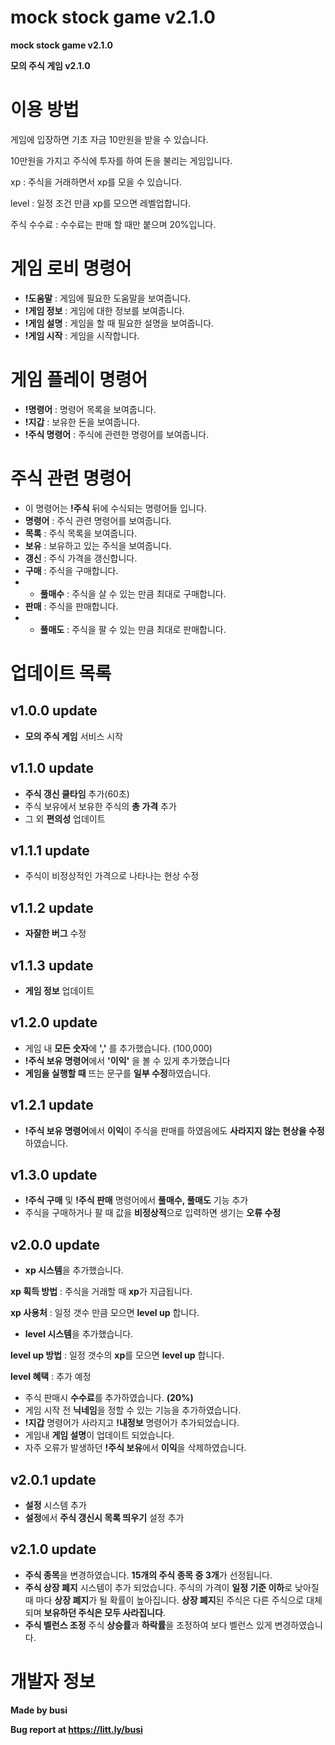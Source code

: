 # mock stock game v2.1.0
**mock stock game v2.1.0**

**모의 주식 게임 v2.1.0**

# 이용 방법

게임에 입장하면 기초 자금 10만원을 받을 수 있습니다.

10만원을 가지고 주식에 투자를 하여 돈을 불리는 게임입니다.


xp : 주식을 거래하면서 xp를 모을 수 있습니다.

level : 일정 조건 만큼 xp를 모으면 레벨업합니다.

주식 수수료 : 수수료는 판매 할 때만 붙으며 20%입니다.


# 게임 로비 명령어

- **!도움말** : 게임에 필요한 도움말을 보여줍니다.
- **!게임 정보** : 게임에 대한 정보를 보여줍니다.
- **!게임 설명** : 게임을 할 때 필요한 설명을 보여줍니다.
- **!게임 시작** : 게임을 시작합니다.

# 게임 플레이 명령어

- **!명령어** : 명령어 목록을 보여줍니다.
- **!지갑** : 보유한 돈을 보여줍니다.
- **!주식 명령어** : 주식에 관련한 명령어를 보여줍니다.

# 주식 관련 명령어

- 이 명령어는 **!주식** 뒤에 수식되는 명령어들 입니다.
- **명령어** : 주식 관련 명령어를 보여줍니다.
- **목록** : 주식 목록을 보여줍니다.
- **보유** : 보유하고 있는 주식을 보여줍니다.
- **갱신** : 주식 가격을 갱신합니다.
- **구매** : 주식을 구매합니다.
- - **풀매수** : 주식을 살 수 있는 만큼 최대로 구매합니다.
- **판매** : 주식을 판매합니다.
- - **풀매도** : 주식을 팔 수 있는 만큼 최대로 판매합니다.

# 업데이트 목록

## v1.0.0 update

- **모의 주식 게임** 서비스 시작

## v1.1.0 update

- **주식 갱신 쿨타임** 추가(60초)
- 주식 보유에서 보유한 주식의 **총 가격** 추가 
- 그 외 **편의성** 업데이트

## v1.1.1 update

- 주식이 비정상적인 가격으로 나타나는 현상 수정

## v1.1.2 update

- **자잘한 버그** 수정

## v1.1.3 update

- **게임 정보** 업데이트

## v1.2.0 update

- 게임 내 **모든 숫자**에 **','** 를 추가했습니다. (100,000)
- **!주식 보유 명령어**에서 **'이익'** 을 볼 수 있게 추가했습니다
- **게임을 실행할 때** 뜨는 문구를 **일부 수정**하였습니다.

## v1.2.1 update

- **!주식 보유 명령어**에서 **이익**이 주식을 판매를 하였음에도 **사라지지 않는 현상을 수정**하였습니다.

## v1.3.0 update

- **!주식 구매** 및 **!주식 판매** 명령어에서 **풀매수, 풀매도** 기능 추가
- 주식을 구매하거나 팔 때 값을 **비정상적**으로 입력하면 생기는 **오류 수정**

## v2.0.0 update

- **xp 시스템**을 추가했습니다.

**xp 획득 방법** : 주식을 거래할 때 **xp**가 지급됩니다.

**xp 사용처** : 일정 갯수 만큼 모으면 **level up** 합니다.

- **level 시스템**을 추가했습니다.

**level up 방법** : 일정 갯수의 **xp**를 모으면 **level up** 합니다.

**level 혜택** : 추가 예정

- 주식 판매시 **수수료**를 추가하였습니다. **(20%)**
- 게임 시작 전 **닉네임**을 정할 수 있는 기능을 추가하였습니다.
- **!지갑** 명령어가 사라지고 **!내정보** 명령어가 추가되었습니다.
- 게임내 **게임 설명**이 업데이트 되었습니다.
- 자주 오류가 발생하던 **!주식 보유**에서 **이익**을 삭제하였습니다.

## v2.0.1 update

- **설정** 시스템 추가
- **설정**에서 **주식 갱신시 목록 띄우기** 설정 추가

## v2.1.0 update

- **주식 종목**을 변경하였습니다.
**15개의 주식 종목 중 3개**가 선정됩니다.
- **주식 상장 폐지** 시스템이 추가 되었습니다.
주식의 가격이 **일정 기준 이하**로 낮아질 때 마다 **상장 폐지**가 될 확률이 높아집니다.
**상장 폐지**된 주식은 다른 주식으로 대체되며 **보유하던 주식은 모두 사라집니다**.
- **주식 벨런스 조정** 주식 **상승률**과 **하락률**을 조정하여 보다 벨런스 있게 변경하였습니다.

# 개발자 정보
**Made by busi**

**Bug report at https://litt.ly/busi**
